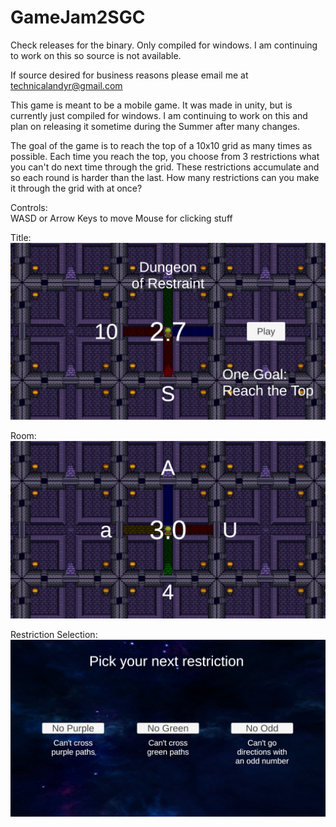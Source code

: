 # GameJam2SGC
Check releases for the binary. Only compiled for windows. I am continuing to work on this so source is not available.

If source desired for business reasons please email me at technicalandyr@gmail.com

This game is meant to be a mobile game. It was made in unity, but is currently just compiled for windows. I am continuing to work on this and plan on releasing it sometime during the Summer after many changes.

The goal of the game is to reach the top of a 10x10 grid as many times as possible. Each time you reach the top, you choose from 3 restrictions what you can't do next time through the grid. These restrictions accumulate and so each round is harder than the last. How many restrictions can you make it through the grid with at once?

Controls:  
WASD or Arrow Keys to move
Mouse for clicking stuff

Title:  
![alt text](https://raw.githubusercontent.com/Spookyturbo/GameJam2SGC/master/ExampleGameJamPictures/Title.png)

Room:  
![alt text](https://raw.githubusercontent.com/Spookyturbo/GameJam2SGC/master/ExampleGameJamPictures/Room.png)

Restriction Selection:  
![alt text](https://raw.githubusercontent.com/Spookyturbo/GameJam2SGC/master/ExampleGameJamPictures/Selection.png)
